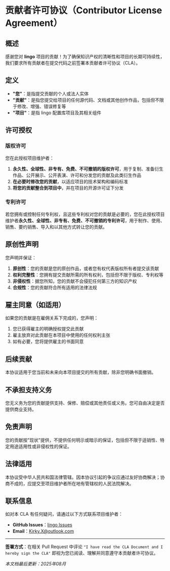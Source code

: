 # 贡献者许可协议（Contributor License Agreement）

## 概述

感谢您对 **lingo** 项目的贡献！为了确保知识产权的清晰性和项目的长期可持续性，我们要求所有贡献者在提交代码之前签署本贡献者许可协议（CLA）。

## 定义

- **"您"**：是指提交贡献的个人或法人实体
- **"贡献"**：是指您提交给项目的任何源代码、文档或其他创作作品，包括但不限于修改、增强、错误修复等
- **"项目"**：是指 lingo 配置库项目及其相关组件

## 许可授权

### 版权许可

您在此授权项目维护者：
1. **永久性、全球性、非专有、免费、不可撤销的版权许可**，用于复制、准备衍生作品、公开展示、公开表演、许可和分发您的贡献及此类衍生作品
2. **在必要时修改您的贡献**，以适应项目的技术架构和编码标准
3. **将您的贡献整合到项目中**，并在项目的开源许可证下分发

### 专利许可

若您拥有或控制任何专利权，且这些专利权对您的贡献是必要的，您在此授权项目维护者**永久性、全球性、非专有、免费、不可撤销的专利许可**，用于制作、使用、销售、要约销售、导入和以其他方式转让您的贡献。

## 原创性声明

您声明并保证：

1. **原创性**：您的贡献是您的原创作品，或者您有权代表版权所有者提交该贡献
2. **权利完整性**：您拥有提交贡献所需的所有权利，包括但不限于版权、专利权等
3. **非侵权性**：据您所知，您的贡献不会侵犯任何第三方的知识产权
4. **合规性**：您的贡献符合所有适用的法律法规

## 雇主同意（如适用）

如果您的贡献是在雇佣关系下完成的，您声明：
1. 您已获得雇主的明确授权提交此贡献
2. 雇主放弃对此贡献在本项目中使用的任何权利主张
3. 如有必要，您将提供雇主的书面同意

## 后续贡献

本协议适用于您当前和未来向本项目提交的所有贡献，除非您明确书面撤销。

## 不承担支持义务

您无义务为您的贡献提供支持、保修、赔偿或其他责任或义务。您可自由决定是否提供商业支持。

## 免责声明

您的贡献按"现状"提供，不提供任何明示或暗示的保证，包括但不限于适销性、特定用途适用性或非侵权性的保证。

## 法律适用

本协议受中华人民共和国法律管辖。因本协议引起的争议应通过友好协商解决；协商不成的，应提交至项目维护者所在地有管辖权的人民法院解决。

## 联系信息

如对本 CLA 有任何疑问，请通过以下方式联系项目维护者：
- **GitHub Issues**：[lingo Issues](https://github.com/Kirky-X/lingo/issues)
- **Email**：Kirky.X@outlook.com

---

**签署方式**：在相关 Pull Request 中评论 `"I have read the CLA Document and I hereby sign the CLA"` 即视为您已阅读、理解并同意遵守本贡献者许可协议。

*本文档最后更新：2025年08月*